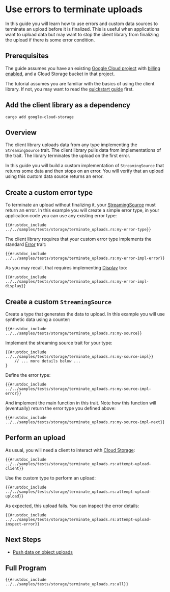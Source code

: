<!-- 
Copyright 2025 Google LLC

Licensed under the Apache License, Version 2.0 (the "License");
you may not use this file except in compliance with the License.
You may obtain a copy of the License at

    https://www.apache.org/licenses/LICENSE-2.0

Unless required by applicable law or agreed to in writing, software
distributed under the License is distributed on an "AS IS" BASIS,
WITHOUT WARRANTIES OR CONDITIONS OF ANY KIND, either express or implied.
See the License for the specific language governing permissions and
limitations under the License.
-->

# Use errors to terminate uploads

In this guide you will learn how to use errors and custom data sources to
terminate an upload before it is finalized. This is useful when applications
want to upload data but may want to stop the client library from finalizing the
upload if there is some error condition.

## Prerequisites

The guide assumes you have an existing [Google Cloud project] with
[billing enabled], and a Cloud Storage bucket in that project.

The tutorial assumes you are familiar with the basics of using the client
library. If not, you may want to read the [quickstart guide] first.

## Add the client library as a dependency

```shell
cargo add google-cloud-storage
```

## Overview

The client library uploads data from any type implementing the `StreamingSource`
trait. The client library pulls data from implementations of the trait. The
library terminates the upload on the first error.

In this guide you will build a custom implementation of `StreamingSource` that
returns some data and then stops on an error. You will verify that an upload
using this custom data source returns an error.

## Create a custom error type

To terminate an upload without finalizing it, your [StreamingSource] must return
an error. In this example you will create a simple error type, in your
application code you can use any existing error type:

```rust,ignore,noplayground
{{#rustdoc_include ../../samples/tests/storage/terminate_uploads.rs:my-error-type}}
```

The client library requires that your custom error type implements the standard
[Error] trait:

```rust,ignore,noplayground
{{#rustdoc_include ../../samples/tests/storage/terminate_uploads.rs:my-error-impl-error}}
```

As you may recall, that requires implementing [Display] too:

```rust,ignore,noplayground
{{#rustdoc_include ../../samples/tests/storage/terminate_uploads.rs:my-error-impl-display}}
```

## Create a custom `StreamingSource`

Create a type that generates the data to upload. In this example you will use
synthetic data using a counter:

```rust,ignore,noplayground
{{#rustdoc_include ../../samples/tests/storage/terminate_uploads.rs:my-source}}
```

Implement the streaming source trait for your type:

```rust,ignore,noplayground
{{#rustdoc_include ../../samples/tests/storage/terminate_uploads.rs:my-source-impl}}
    // ... more details below ...
}
```

Define the error type:

```rust,ignore,noplayground
{{#rustdoc_include ../../samples/tests/storage/terminate_uploads.rs:my-source-impl-error}}
```

And implement the main function in this trait. Note how this function will
(eventually) return the error type you defined above:

```rust,ignore,noplayground
{{#rustdoc_include ../../samples/tests/storage/terminate_uploads.rs:my-source-impl-next}}
```

## Perform an upload

As usual, you will need a client to interact with [Cloud Storage]:

```rust,ignore,noplayground
{{#rustdoc_include ../../samples/tests/storage/terminate_uploads.rs:attempt-upload-client}}
```

Use the custom type to perform an upload:

```rust,ignore,noplayground
{{#rustdoc_include ../../samples/tests/storage/terminate_uploads.rs:attempt-upload-upload}}
```

As expected, this upload fails. You can inspect the error details:

```rust,ignore,noplayground
{{#rustdoc_include ../../samples/tests/storage/terminate_uploads.rs:attempt-upload-inspect-error}}
```

## Next Steps

- [Push data on object uploads](queue.md)

## Full Program

```rust,ignore,noplayground
{{#rustdoc_include ../../samples/tests/storage/terminate_uploads.rs:all}}
```

[billing enabled]: https://cloud.google.com/billing/docs/how-to/verify-billing-enabled#confirm_billing_is_enabled_on_a_project
[cloud storage]: https://cloud.google.com/storage
[display]: https://doc.rust-lang.org/std/fmt/trait.Display.html
[error]: https://doc.rust-lang.org/std/error/trait.Error.html
[google cloud project]: https://cloud.google.com/resource-manager/docs/creating-managing-projects
[quickstart guide]: /storage.md#quickstart
[streamingsource]: https://docs.rs/google-cloud-storage/latest/google_cloud_storage/upload_source/trait.StreamingSource.html
